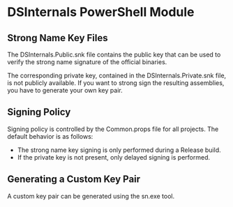 DSInternals PowerShell Module
=============================

Strong Name Key Files
---------------------

The DSInternals.Public.snk file contains the public key that can be used to verify
the strong name signature of the official binaries.

The corresponding private key, contained in the DSInternals.Private.snk file,
is not publicly available. If you want to strong sign the resulting assemblies,
you have to generate your own key pair.

Signing Policy
--------------

Signing policy is controlled by the Common.props file for all projects. The default behavior is as follows:
- The strong name key signing is only performed during a Release build.
- If the private key is not present, only delayed signing is performed.

Generating a Custom Key Pair
----------------------------

A custom key pair can be generated using the sn.exe tool.